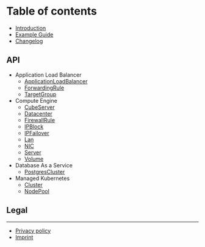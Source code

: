 # Table of contents

* [Introduction](README.md)
* [Example Guide](../examples/example.md)
* [Changelog](CHANGELOG.md)

## API

* Application Load Balancer
    * [ApplicationLoadBalancer](api/application-load-balancer/applicationloadbalancer.md)
    * [ForwardingRule](api/application-load-balancer/forwardingrule.md)
    * [TargetGroup](api/application-load-balancer/targetgroup.md)
* Compute Engine
    * [CubeServer](api/compute-engine/cubeserver.md)
    * [Datacenter](api/compute-engine/datacenter.md)
    * [FirewallRule](api/compute-engine/firewallrule.md)
    * [IPBlock](api/compute-engine/ipblock.md)
    * [IPFailover](api/compute-engine/ipfailover.md)
    * [Lan](api/compute-engine/lan.md)
    * [NIC](api/compute-engine/nic.md)
    * [Server](api/compute-engine/server.md)
    * [Volume](api/compute-engine/volume.md)
* Database As a Service
    * [PostgresCluster](api/database-as-a-service/postgrescluster.md)
* Managed Kubernetes
    * [Cluster](api/managed-kubernetes/cluster.md)
    * [NodePool](api/managed-kubernetes/nodepool.md)

## Legal

---

* [Privacy policy](https://www.ionos.com/terms-gtc/terms-privacy/)
* [Imprint](https://www.ionos.de/impressum)

